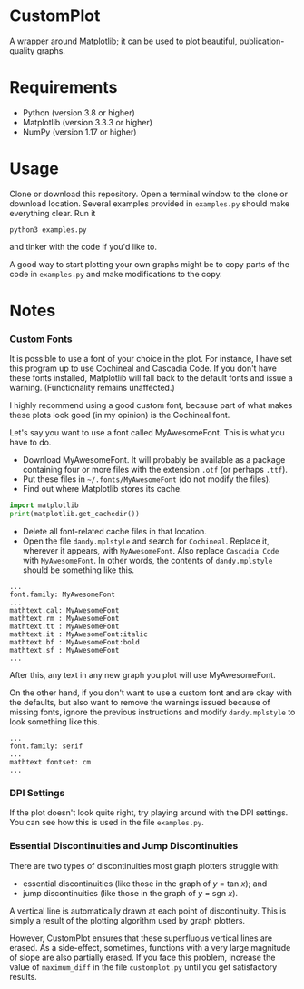 # CustomPlot
A wrapper around Matplotlib; it can be used to plot beautiful,
publication-quality graphs.

# Requirements
* Python (version 3.8 or higher)
* Matplotlib (version 3.3.3 or higher)
* NumPy (version 1.17 or higher)

# Usage
Clone or download this repository. Open a terminal window to the clone or
download location. Several examples provided in `examples.py` should make
everything clear. Run it
```shell
python3 examples.py
```
and tinker with the code if you'd like to.

A good way to start plotting your own graphs might be to copy parts of the code
in `examples.py` and make modifications to the copy.

# Notes

### Custom Fonts
It is possible to use a font of your choice in the plot. For instance, I have
set this program up to use Cochineal and Cascadia Code. If you don't have these
fonts installed, Matplotlib will fall back to the default fonts and issue a
warning. (Functionality remains unaffected.)

I highly recommend using a good custom font, because part of what makes these
plots look good (in my opinion) is the Cochineal font.

Let's say you want to use a font called MyAwesomeFont. This is what you have to
do.
* Download MyAwesomeFont. It will probably be available as a package containing
four or more files with the extension `.otf` (or perhaps `.ttf`).
* Put these files in `~/.fonts/MyAwesomeFont` (do not modify the files).
* Find out where Matplotlib stores its cache.
```python
import matplotlib
print(matplotlib.get_cachedir())
```
* Delete all font-related cache files in that location.
* Open the file `dandy.mplstyle` and search for `Cochineal`. Replace it,
wherever it appears, with `MyAwesomeFont`. Also replace `Cascadia Code` with
`MyAwesomeFont`. In other words, the contents of `dandy.mplstyle` should be
something like this.
```
...
font.family: MyAwesomeFont
...
mathtext.cal: MyAwesomeFont
mathtext.rm : MyAwesomeFont
mathtext.tt : MyAwesomeFont
mathtext.it : MyAwesomeFont:italic
mathtext.bf : MyAwesomeFont:bold
mathtext.sf : MyAwesomeFont
...
```

After this, any text in any new graph you plot will use MyAwesomeFont.

On the other hand, if you don't want to use a custom font and are okay with the
defaults, but also want to remove the warnings issued because of missing fonts,
ignore the previous instructions and modify `dandy.mplstyle` to look something
like this.
```
...
font.family: serif
...
mathtext.fontset: cm
...
```

### DPI Settings
If the plot doesn't look quite right, try playing around with the DPI settings.
You can see how this is used in the file `examples.py`.

### Essential Discontinuities and Jump Discontinuities
There are two types of discontinuities most graph plotters struggle with:
* essential discontinuities (like those in the graph of _y_ = tan _x_); and
* jump discontinuities (like those in the graph of _y_ = sgn _x_).

A vertical line is automatically drawn at each point of discontinuity. This is
simply a result of the plotting algorithm used by graph plotters.

However, CustomPlot ensures that these superfluous vertical lines are erased.
As a side-effect, sometimes, functions with a very large magnitude of slope are
also partially erased. If you face this problem, increase the value of
`maximum_diff` in the file `customplot.py` until you get satisfactory results.

